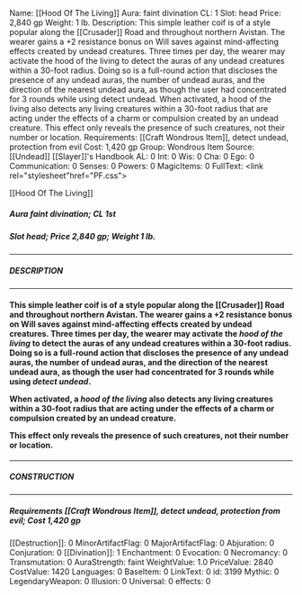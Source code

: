Name: [[Hood Of The Living]]
Aura: faint divination
CL: 1
Slot: head
Price: 2,840 gp
Weight: 1 lb.
Description: This simple leather coif is of a style popular along the [[Crusader]] Road and throughout northern Avistan. The wearer gains a +2 resistance bonus on Will saves against mind-affecting effects created by undead creatures. Three times per day, the wearer may activate the hood of the living to detect the auras of any undead creatures within a 30-foot radius. Doing so is a full-round action that discloses the presence of any undead auras, the number of undead auras, and the direction of the nearest undead aura, as though the user had concentrated for 3 rounds while using detect undead. When activated, a hood of the living also detects any living creatures within a 30-foot radius that are acting under the effects of a charm or compulsion created by an undead creature. This effect only reveals the presence of such creatures, not their number or location.
Requirements: [[Craft Wondrous Item]], detect undead, protection from evil
Cost: 1,420 gp
Group: Wondrous Item
Source: [[Undead]] [[Slayer]]'s Handbook
AL: 0
Int: 0
Wis: 0
Cha: 0
Ego: 0
Communication: 0
Senses: 0
Powers: 0
MagicItems: 0
FullText: <link rel="stylesheet"href="PF.css"><div class="heading"><p class="alignleft">[[Hood Of The Living]]</p><div style="clear: both;"></div></div><div><h5><b>Aura </b>faint divination; <b>CL </b>1st</h5><h5><b>Slot </b>head; <b>Price </b>2,840 gp; <b>Weight </b>1 lb.</h5></div><hr/><div><h5><b>DESCRIPTION</b></h5></div><hr/><div><h4><p>This simple leather coif is of a style popular along the [[Crusader]] Road and throughout northern Avistan. The wearer gains a +2 resistance bonus on Will saves against mind-affecting effects created by undead creatures. Three times per day, the wearer may activate the <i>hood of the living</i> to detect the auras of any undead creatures within a 30-foot radius. Doing so is a full-round action that discloses the presence of any undead auras, the number of undead auras, and the direction of the nearest undead aura, as though the user had concentrated for 3 rounds while using <i>detect undead</i>.</p><p>When activated, a <i>hood of the living</i> also detects any living creatures within a 30-foot radius that are acting under the effects of a charm or compulsion created by an undead creature.</p><p>This effect only reveals the presence of such creatures, not their number or location.</p></h4></div><hr/><div><h5><b>CONSTRUCTION</b></h5></div><hr/><div><h5><b>Requirements </b>[[Craft Wondrous Item]], <i>detect undead</i>, <i>protection from evil</i>; <b>Cost </b>1,420 gp</h5></div>
[[Destruction]]: 0
MinorArtifactFlag: 0
MajorArtifactFlag: 0
Abjuration: 0
Conjuration: 0
[[Divination]]: 1
Enchantment: 0
Evocation: 0
Necromancy: 0
Transmutation: 0
AuraStrength: faint
WeightValue: 1.0
PriceValue: 2840
CostValue: 1420
Languages: 0
BaseItem: 0
LinkText: 0
id: 3199
Mythic: 0
LegendaryWeapon: 0
Illusion: 0
Universal: 0
effects: 0
